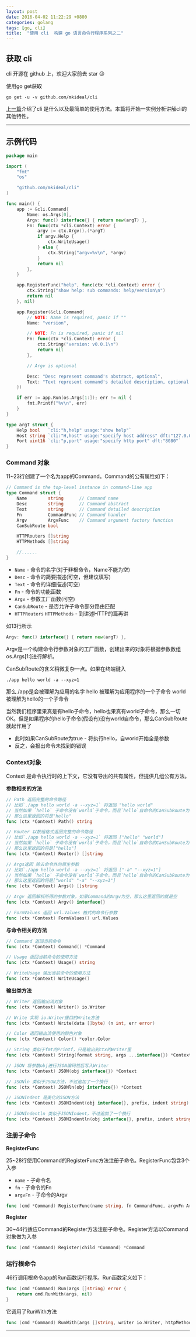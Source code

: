 ```yaml
---
layout: post
date: 2016-04-02 11:22:29 +0800
categories: golang
tags: [go, cli]
title:  "使用 cli  构建 go 语言命令行程序系列之二"
---
```


## 获取 cli

cli 开源在 github 上，欢迎大家前去 star :wink:

使用go get获取

```
go get -u -v github.com/mkideal/cli
```

[上一篇](/golang/cli-1.html)介绍了cli 是什么以及最简单的使用方法。本篇将开始一实例分析讲解cli的其他特性。

---

## 示例代码

```go
package main

import (
	"fmt"
	"os"

	"github.com/mkideal/cli"
)

func main() {
	app := &cli.Command{
		Name: os.Args[0],
		Argv: func() interface{} { return new(argT) },
		Fn: func(ctx *cli.Context) error {
			argv := ctx.Argv().(*argT)
			if argv.Help {
				ctx.WriteUsage()
			} else {
				ctx.String("argv=%v\n", *argv)
			}
			return nil
		},
	}

	app.RegisterFunc("help", func(ctx *cli.Context) error {
		ctx.String("show help: sub commands: help/version\n")
		return nil
	}, nil)

	app.Register(&cli.Command{
		// NOTE: Name is required, panic if ""
		Name: "version",

		// NOTE: Fn is required, panic if nil
		Fn: func(ctx *cli.Context) error {
			ctx.String("version: v0.0.1\n")
			return nil
		},

		// Argv is optional

		Desc: "Desc represent command's abstract, optional",
		Text: "Text represent command's detailed description, optional too",
	})

	if err := app.Run(os.Args[1:]); err != nil {
		fmt.Printf("%v\n", err)
	}
}

type argT struct {
	Help bool   `cli:"h,help" usage:"show help"`
	Host string `cli:"H,host" usage:"specify host address" dft:"127.0.0.1"`
	Port uint16 `cli:"p,port" usage:"specify http port" dft:"8080"`
}
```

### Command 对象

11~23行创建了一个名为app的Command。Command的公有属性如下：

```go
// Command is the top-level instance in command-line app
type Command struct {
	Name        string      // Command name
	Desc        string      // Command abstract
	Text        string      // Command detailed description
	Fn          CommandFunc // Command handler
	Argv        ArgvFunc    // Command argument factory function
	CanSubRoute bool

	HTTPRouters []string
	HTTPMethods []string

	//......
}
```

* `Name` - 命令的名字(对于非根命令，Name不能为空)
* `Desc` - 命令的简要描述(可空，但建议填写)
* `Text` - 命令的详细描述(可空)
* `Fn` - 命令的功能函数
* `Argv` - 参数工厂函数(可空)
* `CanSubRoute` - 是否允许子命令部分路由匹配
* `HTTPRouters` `HTTPMethods` - 到讲述HTTP的篇再讲

如13行所示

```go
Argv: func() interface{} { return new(argT) },
```

Argv是一个构建命令行参数对象的工厂函数，创建出来的对象将根据参数数组os.Args[1:]进行解析。

CanSubRoute的含义稍微复杂一点。如果在终端键入

```
./app hello world -a --xyz=1
```

那么./app是会被理解为应用的名字 hello 被理解为应用程序的一个子命令 world 被理解为hello的一个子命令

当然我们程序里果真是有hello子命令，hello也果真有world子命令，那么一切OK。但是如果程序的hello子命令(假设有)没有world自命令，那么CanSubRoute就起作用了

* 此时如果CanSubRoute为true - 将执行hello，自world开始全是参数
* 反之，会报出命令未找到的错误

### Context对象

Context 是命令执行时的上下文，它没有导出的共有属性，但提供几组公有方法。

**参数相关的方法**

```go
// Path 返回完整的命令路径
// 比如`./app hello world -a --xyz=1` 将返回 "hello world"
// 当然如果 `hello` 子命令没有`world`子命令，而且`hello`自命令的CanSubRoute为true
// 那么这里返回的将是"hello"
func (ctx *Context) Path() string

// Router 以数组格式返回完整的命令路径
// 比如`./app hello world -a --xyz=1` 将返回 ["hello" "world"]
// 当然如果 `hello` 子命令没有`world`子命令，而且`hello`自命令的CanSubRoute为true
// 那么这里返回的将是["hello"]
func (ctx *Context) Router() []string

// Args返回 除去命令外的原生参数
// 比如`./app hello world -a --xyz=1` 将返回 ["-a" "--xyz=1"]
// 当然如果 `hello` 子命令没有`world`子命令，而且`hello`自命令的CanSubRoute为true
// 那么这里返回的将是["world" "-a" "--xyz=1"]
func (ctx *Context) Args() []string

// Argv 返回解析所得的参数对象，如果Command的Argv为空，那么这里返回的就是空
func (ctx *Context) Argv() interface{}

// FormValues 返回 url.Values 格式的命令行参数
func (ctx *Context) FormValues() url.Values
```

**与命令相关的方法**

```go
// Command 返回当前命令
func (ctx *Context) Command() *Command

// Usage 返回当前命令的使用方法
func (ctx *Context) Usage() string

// WriteUsage 输出当前命令的使用方法
func (ctx *Context) WriteUsage()
```

**输出类方法**

```go
// Writer 返回输出流对象
func (ctx *Context) Writer() io.Writer

// Write 实现 io.Writer接口的Write方法
func (ctx *Context) Write(data []byte) (n int, err error)

// Color 返回输出流使用的颜色对象
func (ctx *Context) Color() *color.Color

// String 类似于fmt的Printf，只是输出到ctx的Writer里
func (ctx *Context) String(format string, args ...interface{}) *Context

// JSON 将参数obj进行JSON编码然后写入Writer
func (ctx *Context) JSON(obj interface{}) *Context

// JSONln 类似于JSON方法，不过追加了一个换行
func (ctx *Context) JSONln(obj interface{}) *Context

// JSONIndent 是美化的JSON方法
func (ctx *Context) JSONIndent(obj interface{}, prefix, indent string) *Context

// JSONIndentln 类似于JSONIndent，不过追加了一个换行
func (ctx *Context) JSONIndentln(obj interface{}, prefix, indent string) *Context
```

### 注册子命令

**RegisterFunc**

25~28行使用Command的RegisterFunc方法注册子命令。RegisterFunc包含3个入参

* `name` - 子命令名
* `fn` - 子命令的Fn
* `argvFn` - 子命令的Argv

```go
func (cmd *Command) RegisterFunc(name string, fn CommandFunc, argvFn ArgvFunc) *Command
```

**Register**

30~44行适应Command的Register方法注册子命令。Register方法以Command对象做为入参

```go
func (cmd *Command) Register(child *Command) *Command
```

### 运行根命令

46行调用根命令app的Run函数运行程序。Run函数定义如下：

```go
func (cmd *Command) Run(args []string) error {
	return cmd.RunWith(args, nil)
}
```

它调用了RunWith方法

```go
func (cmd *Command) RunWith(args []string, writer io.Writer, httpMethods ...string) error
```

---

